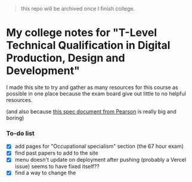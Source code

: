 > this repo will be archived once I finish college.

# My college notes for "T-Level Technical Qualification in Digital Production, Design and Development"
I made this site to try and gather as many resources for this course as possible in one place because the exam board give out little to no helpful resources.

(and also because [this spec document from Pearson](https://qualifications.pearson.com/content/dam/pdf/TLevels/digital/2020/specification-and-sample-assessments/t-level-tq-in-digital-production-design-and-development-spec1.pdf) is really big and boring)

### To-do list
- [X] add pages for "Occupational specialism" section (the 67 hour exam)
- [X] find past papers to add to the site
- [X] menu doesn't update on deployment after pushing (probably a Vercel issue) seems to have fixed itself??
- [X] find a way to change the <title> tag so it doesn't say "- Nextra" on every page
- [X] no idea how to add a favicon to this lol
- [ ] COMPLETE RE-ORGANISATION (half-finished)
- [ ] custom capitalisation to subpages (like "Esp Task 1" -> "ESP Task 1") [changing page title ("#") doesn't change page title in menu]
- [ ] subfolders?

### Forking this project
This site uses a template for creating documentation with [Nextra](https://nextra.site). So, instead of forking this repo, you can click the "Use this template" option on [shuding/nextra-docs-template](https://github.com/shuding/nextra-docs-template) to create your own website with the theme.

#### After downloading the repo locally
First, run `pnpm i` to install the dependencies.

Then, run `pnpm dev` to start the development server and visit localhost:3000.

### Other college related projects
https://github.com/stars/jgwyr/lists/college
